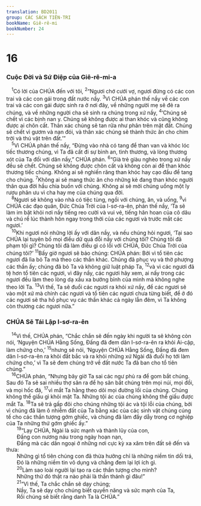 ```yaml
---
translation: BD2011
group: CÁC SÁCH TIÊN-TRI
bookName: Giê-rê-mi 
bookNumber: 24
---
```


<div class="title"><h1>16</h1><h3>Cuộc Ðời và Sứ Ðiệp của Giê-rê-mi-a</h3></div>
<span class="verse gie_16_1"> <sup>1</sup>Có lời của CHÚA đến với tôi, </span>
<span class="verse gie_16_2"><sup>2</sup>“Ngươi chớ cưới vợ, ngươi đừng có các con trai và các con gái trong đất nước nầy. </span>
<span class="verse gie_16_3"><sup>3</sup>Vì CHÚA phán thế nầy về các con trai và các con gái được sinh ra ở nơi đây, về những người mẹ sẽ đẻ ra chúng, và về những người cha sẽ sinh ra chúng trong xứ nầy, </span>
<span class="verse gie_16_4"><sup>4</sup>‘Chúng sẽ chết vì các bịnh nan y. Chúng sẽ không được ai than khóc và cũng không được ai chôn cất. Thân xác chúng sẽ tan rữa như phân trên mặt đất. Chúng sẽ chết vì gươm và nạn đói, và thân xác chúng sẽ thành thức ăn cho chim trời và thú vật trên đất.’”<br/></span>
<span class="verse gie_16_5"> <sup>5</sup>Vì CHÚA phán thế nầy, “Ðừng vào nhà có tang để than van và khóc lóc tiếc thương chúng, vì Ta đã cất đi sự bình an, tình thương, và lòng thương xót của Ta đối với dân nầy,” CHÚA phán. </span>
<span class="verse gie_16_6"><sup>6</sup>“Già trẻ giàu nghèo trong xứ nầy đều sẽ chết. Chúng sẽ không được chôn cất và không còn ai để than khóc thương tiếc chúng. Không ai sẽ nghiến răng than khóc hay cạo đầu để tang cho chúng. </span>
<span class="verse gie_16_7"><sup>7</sup>Không ai sẽ mang thức ăn cho những kẻ đang than khóc người thân qua đời hầu chia buồn với chúng. Không ai sẽ mời chúng uống một ly rượu phân ưu vì cha hay mẹ của chúng qua đời.<br/></span>
<span class="verse gie_16_8"> <sup>8</sup>Ngươi sẽ không vào nhà có tiệc tùng, ngồi với chúng, ăn, và uống, </span>
<span class="verse gie_16_9"><sup>9</sup>vì CHÚA các đạo quân, Ðức Chúa Trời của I-sơ-ra-ên, phán thế nầy, ‘Ta sẽ làm im bặt khỏi nơi nầy tiếng reo cười và vui vẻ, tiếng hân hoan của cô dâu và chú rể lúc thành hôn ngay trong thời của các ngươi và trước mắt các ngươi.’<br/></span>
<span class="verse gie_16_10"> <sup>10</sup>Khi ngươi nói những lời ấy với dân nầy, và nếu chúng hỏi ngươi, ‘Tại sao CHÚA lại tuyên bố mọi điều dữ quá đỗi nầy với chúng tôi? Chúng tôi đã phạm tội gì? Chúng tôi đã làm điều gì có lỗi với CHÚA, Ðức Chúa Trời của chúng tôi?’ </span>
<span class="verse gie_16_11"><sup>11</sup>Bấy giờ ngươi sẽ bảo chúng: CHÚA phán: Bởi vì tổ tiên các ngươi đã lìa bỏ Ta mà theo các thần khác. Chúng đã phục vụ và thờ phượng các thần ấy; chúng đã bỏ Ta và không giữ luật pháp Ta, </span>
<span class="verse gie_16_12"><sup>12</sup>và vì các ngươi đã tệ hơn tổ tiên các ngươi, vì đây nầy, các ngươi hãy xem, ai nấy trong các ngươi đều làm theo lòng dạ xấu xa bướng bỉnh của mình mà không nghe theo lời Ta. </span>
<span class="verse gie_16_13"><sup>13</sup>Vì thế, Ta sẽ đuổi các ngươi ra khỏi xứ nầy, để các ngươi sẽ vào một xứ mà chính các ngươi và tổ tiên các ngươi chưa từng biết, để ở đó các ngươi sẽ tha hồ phục vụ các thần khác cả ngày lẫn đêm, vì Ta không còn thương các ngươi nữa.”<br/></span>
<div class="title"><h3>CHÚA Sẽ Tái Lập I-sơ-ra-ên</h3></div>
<span class="verse gie_16_14"> <sup>14</sup>Vì thế, CHÚA phán, “Chắc chắn sẽ đến ngày khi người ta sẽ không còn nói, ‘Nguyện CHÚA Hằng Sống, Ðấng đã đem dân I-sơ-ra-ên ra khỏi Ai-cập, làm chứng cho,’ </span>
<span class="verse gie_16_15"><sup>15</sup>nhưng sẽ nói, ‘Nguyện CHÚA Hằng Sống, Ðấng đã đem dân I-sơ-ra-ên ra khỏi đất bắc và ra khỏi những xứ Ngài đã đuổi họ tới làm chứng cho,’ vì Ta sẽ đem chúng trở về đất nước Ta đã ban cho tổ tiên chúng.”<br/></span>
<span class="verse gie_16_16"> <sup>16</sup>CHÚA phán, “Nhưng bây giờ Ta sai các ngư phủ ra để gom bắt chúng. Sau đó Ta sẽ sai nhiều thợ săn ra để họ săn bắt chúng trên mọi núi, mọi đồi, và mọi hốc đá, </span>
<span class="verse gie_16_17"><sup>17</sup>vì mắt Ta hằng theo dõi mọi đường lối của chúng. Chúng không thể giấu gì khỏi mặt Ta. Những tội ác của chúng không thể giấu được mắt Ta. </span>
<span class="verse gie_16_18"><sup>18</sup>Ta sẽ trả gấp đôi cho chúng những tội ác và tội lỗi của chúng, bởi vì chúng đã làm ô nhiễm đất của Ta bằng xác của các sinh vật chúng cúng tế cho các thần tượng gớm ghiếc, và chúng đã làm đầy dẫy trong cơ nghiệp của Ta những thứ gớm ghiếc ấy.”<br/></span>
<span class="verse gie_16_19">  <sup>19</sup>“Lạy CHÚA, Ngài là sức mạnh và thành lũy của con,<br/>  Ðấng con nương náu trong ngày hoạn nạn,<br/>  Ðấng mà các dân ngoại ở những nơi cực kỳ xa xăm trên đất sẽ đến và thưa:<br/>  Những gì tổ tiên chúng con đã thừa hưởng chỉ là những niềm tin dối trá,<br/>  Ðó là những niềm tin vô dụng và chẳng đem lại lợi ích gì.<br/></span>
<span class="verse gie_16_20">  <sup>20</sup>Làm sao loài người lại tạo ra các thần tượng cho mình?<br/>  Những thứ đó thật ra nào phải là thần thánh gì đâu!” <br/></span>
<span class="verse gie_16_21">  <sup>21</sup>“Vì thế, Ta chắc chắn sẽ dạy chúng;<br/>  Nầy, Ta sẽ dạy cho chúng biết quyền năng và sức mạnh của Ta,<br/>  Rồi chúng sẽ biết rằng danh Ta là CHÚA.”<br/></span>
